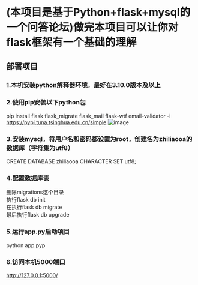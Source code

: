 (本项目是基于Python+flask+mysql的一个问答论坛)做完本项目可以让你对flask框架有一个基础的理解  
=======
部署项目
-------

### 1.本机安装python解释器环境，最好在3.10.0版本及以上 
    
### 2.使用pip安装以下python包 
  
pip install  flask flask_migrate flask_mail flask-wtf email-validator -i https://pypi.tuna.tsinghua.edu.cn/simple 
![image](https://github.com/czlslove/zhiliaooa/assets/122330326/3d1f3ddb-59a8-48b8-a256-4430b47bee05)

  
### 3.安装mysql，将用户名和密码都设置为root，创建名为zhiliaooa的数据库（字符集为utf8）  
  
CREATE DATABASE zhiliaooa CHARACTER SET utf8;  
  
### 4.配置数据库表  
  
删除migrations这个目录  
执行flask db init  
在执行flask db migrate    
最后执行flask db upgrade    
  
### 5.运行app.py启动项目  
  
python app.pyp  
  
### 6.访问本机5000端口  

http://127.0.0.1:5000/  
